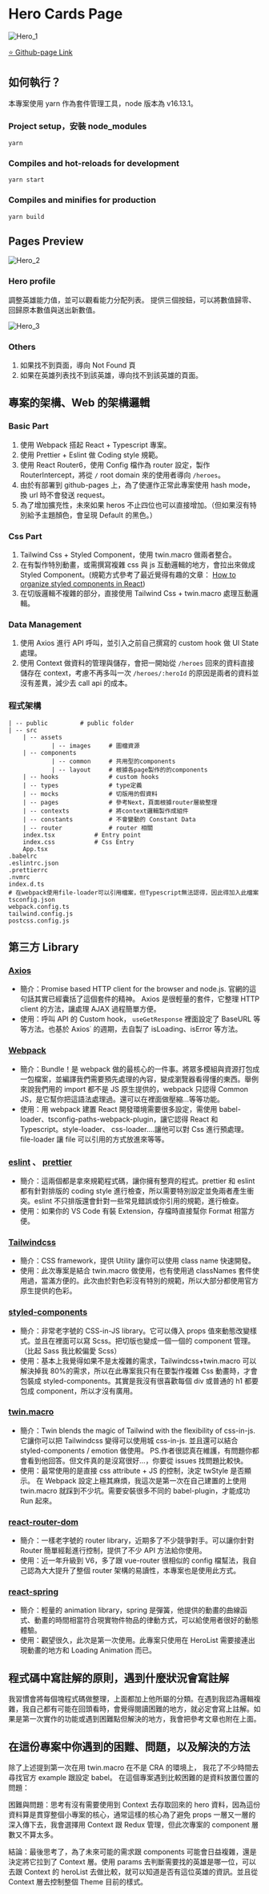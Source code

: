 # Hero Cards Page

![Hero_1](./public/images/hero_1.jpg)

[⭐️ Github-page Link](https://yuni0107.github.io/react-hero-card-page/)

## 如何執行？

本專案使用 yarn 作為套件管理工具，node 版本為 v16.13.1。

### Project setup，安裝 node_modules

```
yarn
```

### Compiles and hot-reloads for development

```
yarn start
```

### Compiles and minifies for production

```
yarn build
```

## Pages Preview

![Hero_2](./public/images/hero_2.jpg)

### Hero profile

調整英雄能力值，並可以觀看能力分配列表。
提供三個按鈕，可以將數值歸零、回歸原本數值與送出新數值。

![Hero_3](./public/images/hero_3.jpg)

### Others

1. 如果找不到頁面，導向 Not Found 頁
2. 如果在英雄列表找不到該英雄，導向找不到該英雄的頁面。

## 專案的架構、Web 的架構邏輯

### Basic Part

1. 使用 Webpack 搭起 React + Typescript 專案。
2. 使用 Prettier + Eslint 做 Coding style 規範。
3. 使用 React Router6，使用 Config 檔作為 router 設定，製作 RouterIntercept，將從 `/` root domain 來的使用者導向 `/heroes`。
4. 由於有部署到 github-pages 上，為了使運作正常此專案使用 hash mode，換 url 時不會發送 request。
5. 為了增加擴充性，未來如果 heros 不止四位也可以直接增加。（但如果沒有特別給予主題顏色，會呈現 Default 的黑色。）

### Css Part

1. Tailwind Css + Styled Component，使用 twin.macro 做兩者整合。
2. 在有製作特別動畫，或需撰寫複雜 css 與 js 互動邏輯的地方，會拉出來做成 Styled Component。(規範方式參考了最近覺得有趣的文章： [How to organize styled components in React](https://justeugen.medium.com/best-way-to-organize-styled-components-in-react-with-typescript-fd8625b813d2))
3. 在切版邏輯不複雜的部分，直接使用 Tailwind Css + twin.macro 處理互動邏輯。

### Data Management

1. 使用 Axios 進行 API 呼叫，並引入之前自己撰寫的 custom hook 做 UI State 處理。
2. 使用 Context 做資料的管理與儲存，會把一開始從 `/heroes` 回來的資料直接儲存在 context，考慮不再多叫一次 `/heroes/:heroId` 的原因是兩者的資料並沒有差異，減少去 call api 的成本。

### 程式架構

```
| -- public		    # public folder
| -- src
    | -- assets
            | -- images     # 圖檔資源
    | -- components
            | -- common     # 共用型的components
            | -- layout     # 根據各page製作的的components
    | -- hooks              # custom hooks
    | -- types              # type定義
    | -- mocks              # 切版用的假資料
    | -- pages              # 參考Next，頁面根據router層級整理
    | -- contexts           # 將context邏輯製作成組件
    | -- constants          # 不會變動的 Constant Data
    | -- router             # router 相關
    index.tsx		    # Entry point
    index.css		    # Css Entry
    App.tsx
.babelrc
.eslintrc.json
.prettierrc
.nvmrc
index.d.ts
# 在webpack使用file-loader可以引用檔案，但Typescript無法認得，因此得加入此檔案
tsconfig.json
webpack.config.ts
tailwind.config.js
postcss.config.js
```

## 第三方 Library

### [Axios](https://axios-http.com/)

- 簡介：Promise based HTTP client for the browser and node.js. 官網的這句話其實已經囊括了這個套件的精神。 Axios 是很輕量的套件，它整理 HTTP client 的方法，讓處理 AJAX 過程簡單方便。
- 使用：呼叫 API 的 Custom hook， `useGetResponse` 裡面設定了 BaseURL 等等方法。也基於 Axios˙ 的週期，去自製了 isLoading、isError 等方法。

### [Webpack](https://webpack.js.org/)

- 簡介：Bundle！是 webpack 做的最核心的一件事。將眾多模組與資源打包成一包檔案，並編譯我們需要預先處理的內容，變成瀏覽器看得懂的東西。舉例來說我們用的 import 都不是 JS 原生提供的，webpack 只認得 Common JS，是它幫你把這語法處理過。還可以在裡面做壓縮...等等功能。
- 使用：用 webpack 建置 React 開發環境需要很多設定，需使用 babel-loader、tsconfig-paths-webpack-plugin，讓它認得 React 和 Typescript。style-loader、 css-loader....讓他可以對 Css 進行預處理。file-loader 讓 file 可以引用的方式放進來等等。

### [eslint](https://eslint.org/) 、 [prettier](https://prettier.io/)

- 簡介：這兩個都是拿來規範程式碼，讓你擁有整齊的程式。prettier 和 eslint 都有針對排版的 coding style 進行檢查，所以需要特別設定並免兩者產生衝突。eslint 不只排版還會針對一些常見錯誤或你引用的規範，進行檢查。
- 使用：如果你的 VS Code 有裝 Extension，存檔時直接幫你 Format 相當方便。

### [Tailwindcss](https://tailwindcss.com/)

- 簡介：CSS framework，提供 Utility 讓你可以使用 class name 快速開發。
- 使用：此次專案是結合 twin.macro 做使用，也有使用過 classNames 套件使用過，當滿方便的。此次由於對色彩沒有特別的規範，所以大部分都使用官方原生提供的色彩。

### [styled-components](https://styled-components.com/)

- 簡介：非常老字號的 CSS-in-JS library。它可以傳入 props 值來動態改變樣式。並且在裡面可以寫 Scss。把切版也變成一個一個的 component 管理。（比起 Sass 我比較偏愛 Scss）
- 使用：基本上我覺得如果不是太複雜的需求，Tailwindcss+twin.macro 可以解決掉我 80%的需求，所以在此專案我只有在要製作複雜 Css 動畫時，才會包裝成 styled-components。其實是我沒有很喜歡每個 div 或普通的 h1 都要包成 component，所以才沒有廣用。

### [twin.macro](https://github.com/ben-rogerson/twin.macro)

- 簡介：Twin blends the magic of Tailwind with the flexibility of css-in-js. 它讓你可以把 Tailwindcss 變得可以使用城 css-in-js. 並且還可以結合 styled-components / emotion 做使用。 PS.作者很認真在維護，有問題你都會看到他回答。但文件真的是沒寫很好...，你要從 issues 找問題比較快。
- 使用：最常使用的是直接 css attribute + JS 的控制，決定 twStyle 是否顯示。 在 Webpack 設定上極其麻煩，我這次是第一次在自己建置的上使用 twin.macro 就踩到不少坑。需要安裝很多不同的 babel-plugin，才能成功 Run 起來。

### [react-router-dom](https://reactrouter.com/)

- 簡介：一樣老字號的 router library，近期多了不少競爭對手。可以讓你針對 Router 簡單經鬆進行控制，提供了不少 API 方法給你使用。
- 使用：近一年升級到 V6，多了跟 vue-router 很相似的 config 檔幫法，我自己認為大大提升了整個 router 架構的易讀性，本專案也是使用此方式。

### [react-spring](https://react-spring.io/)

- 簡介：輕量的 animation library，spring 是彈簧，他提供的動畫的曲線函式、動畫的時間相當符合現實物件物品的律動方式，可以給使用者很好的動態體驗。
- 使用：觀望很久，此次是第一次使用。此專案只使用在 HeroList 需要接連出現動畫的地方和 Loading Animation 而已。

## 程式碼中寫註解的原則，遇到什麼狀況會寫註解

我習慣會將每個塊程式碼做整理，上面都加上他所屬的分類。在遇到我認為邏輯複雜，我自己都有可能在回頭看時，會覺得閱讀困難的地方，就必定會寫上註解。如果是第一次實作的功能或遇到困難點但解決的地方，我會把參考文章也附在上面。

## 在這份專案中你遇到的困難、問題，以及解決的方法

除了上述提到第一次在用 twin.macro 在不是 CRA 的環境上，
我花了不少時間去尋找官方 example 跟設定 babel。
在這個專案遇到比較困難的是資料放置位置的問題：

困難與問題：思考有沒有需要使用到 Context 去存取回來的 hero 資料，因為這份資料算是貫穿整個小專案的核心，通常這樣的核心為了避免 props 一層又一層的深入傳下去，我會選擇用 Context 跟 Redux 管理，但此次專案的 component 層數又不算太多。

結論：最後思考了，為了未來可能的需求跟 components 可能會日益複雜，還是決定將它拉到了 Context 層。使用 params 去判斷需要找的英雄是哪一位，可以去跟 Context 的 heroList 去做比較，就可以知道是否有這位英雄的資訊。並且從 Context 層去控制整個 Theme 目前的樣式。
